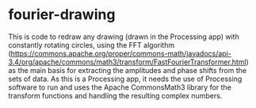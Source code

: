 # fourier-drawing
This is code to redraw any drawing (drawn in the Processing app) with constantly rotating circles, using the FFT algorithm (https://commons.apache.org/proper/commons-math/javadocs/api-3.4/org/apache/commons/math3/transform/FastFourierTransformer.html) as the main basis for extracting the amplitudes and phase shifts from the sets of data. As this is a Processing app, it needs the use of Processing software to run and uses the Apache CommonsMath3 library for the transform functions and handling the resulting complex numbers.
